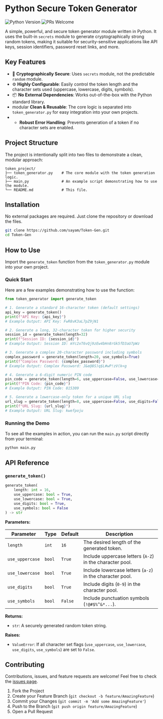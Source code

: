 # Python Secure Token Generator

![Python Version](https://img.shields.io/badge/python-3.6%2B-blue.svg)
![PRs Welcome](https://img.shields.io/badge/PRs-welcome-brightgreen.svg)

A simple, powerful, and secure token generator module written in Python. It uses the built-in `secrets` module to generate cryptographically strong random tokens, making it suitable for security-sensitive applications like API keys, session identifiers, password reset links, and more.

## Key Features

-   🔐 **Cryptographically Secure**: Uses `secrets` module, not the predictable `random` module.
-   ⚙️ **Highly Configurable**: Easily control the token length and the character sets used (uppercase, lowercase, digits, symbols).
-   📦 **No External Dependencies**: Works out-of-the-box with the Python standard library.
-    modular **Clean & Reusable**: The core logic is separated into `token_generator.py` for easy integration into your own projects.
-   -   **Robust Error Handling**: Prevents generation of a token if no character sets are enabled.

## Project Structure

The project is intentionally split into two files to demonstrate a clean, modular approach:

```
token_project/
├── token_generator.py    # The core module with the token generation logic.
├── main.py               # An example script demonstrating how to use the module.
└── README.md             # This file.
```

## Installation

No external packages are required. Just clone the repository or download the files.

```bash
git clone https://github.com/sayam/Token-Gen.git
cd Token-Gen
```

## How to Use

Import the `generate_token` function from the `token_generator.py` module into your own project.

### Quick Start

Here are a few examples demonstrating how to use the function:

```python
from token_generator import generate_token

# 1. Generate a standard 16-character token (default settings)
api_key = generate_token()
print(f"API Key: {api_key}")
# Example Output: API Key: FwR8vK3aL7pZ9jN1

# 2. Generate a long, 32-character token for higher security
session_id = generate_token(length=32)
print(f"Session ID: {session_id}")
# Example Output: Session ID: mYc2xT6vQj9zEw4bHn8rGk5fD3aU7pWz

# 3. Generate a complex 20-character password including symbols
complex_password = generate_token(length=20, use_symbols=True)
print(f"Complex Password: {complex_password}")
# Example Output: Complex Password: J&e@8S)q$L#wP!zV(k<g

# 4. Generate a 6-digit numeric PIN code
pin_code = generate_token(length=6, use_uppercase=False, use_lowercase=False)
print(f"PIN Code: {pin_code}")
# Example Output: PIN Code: 815309

# 5. Generate a lowercase-only token for a unique URL slug
url_slug = generate_token(length=8, use_uppercase=False, use_digits=False)
print(f"URL Slug: {url_slug}")
# Example Output: URL Slug: kwefpoju
```

### Running the Demo

To see all the examples in action, you can run the `main.py` script directly from your terminal:

```bash
python main.py
```

## API Reference

### `generate_token()`

```python
generate_token(
    length: int = 16,
    use_uppercase: bool = True,
    use_lowercase: bool = True,
    use_digits: bool = True,
    use_symbols: bool = False
) -> str
```

**Parameters:**

| Parameter       | Type    | Default | Description                                              |
| --------------- | ------- | ------- | -------------------------------------------------------- |
| `length`        | `int`   | `16`    | The desired length of the generated token.               |
| `use_uppercase` | `bool`  | `True`  | Include uppercase letters (`A-Z`) in the character pool. |
| `use_lowercase` | `bool`  | `True`  | Include lowercase letters (`a-z`) in the character pool. |
| `use_digits`    | `bool`  | `True`  | Include digits (`0-9`) in the character pool.            |
| `use_symbols`   | `bool`  | `False` | Include punctuation symbols (`!@#$%^&*...`).             |

**Returns:**

-   `str`: A securely generated random token string.

**Raises:**

-   `ValueError`: If all character set flags (`use_uppercase`, `use_lowercase`, `use_digits`, `use_symbols`) are set to `False`.

## Contributing

Contributions, issues, and feature requests are welcome! Feel free to check the [issues page](https://github.com/your-username/python-secure-token-generator/issues).

1.  Fork the Project
2.  Create your Feature Branch (`git checkout -b feature/AmazingFeature`)
3.  Commit your Changes (`git commit -m 'Add some AmazingFeature'`)
4.  Push to the Branch (`git push origin feature/AmazingFeature`)
5.  Open a Pull Request
